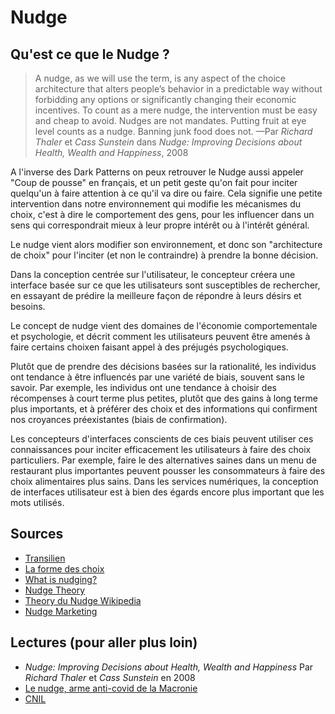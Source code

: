 # Nudge
## Qu'est ce que le Nudge ?
> A nudge, as we will use the term, is any aspect of the choice architecture that alters people’s behavior in a predictable way without forbidding any options or significantly changing their economic incentives. To count as a mere nudge, the intervention must be easy and cheap to avoid. Nudges are not mandates. Putting fruit at eye level counts as a nudge. Banning junk food does not.
> —Par *Richard Thaler* et *Cass Sunstein* dans *Nudge: Improving Decisions about Health, Wealth and Happiness*, 2008

A l'inverse des Dark Patterns on peux retrouver le Nudge aussi appeler "Coup de pousse" en français, et un petit geste qu'on fait pour inciter quelqu'un à faire attention à ce qu'il va dire ou faire. Cela signifie une petite intervention dans notre environnement qui modifie les mécanismes du choix, c'est à dire le comportement des gens, pour les influencer dans un sens qui correspondrait mieux à leur propre intérêt ou à l'intérêt général.

Le nudge vient alors modifier son environnement, et donc son "architecture de choix" pour l'inciter (et non le contraindre) à prendre la bonne décision.

Dans la conception centrée sur l'utilisateur, le concepteur créera une interface basée sur ce que
les utilisateurs sont susceptibles de rechercher, en essayant de prédire la meilleure façon de répondre à leurs
désirs et besoins.

Le concept de nudge vient des domaines de l'économie comportementale et
psychologie, et décrit comment les utilisateurs peuvent être amenés à faire certains choixen faisant appel à des préjugés psychologiques.

Plutôt que de prendre des décisions basées sur la rationalité, les individus ont tendance à être influencés par une variété de biais, souvent sans le savoir. Par exemple, les individus ont une tendance à choisir des récompenses à court terme plus petites, plutôt que des gains à long terme plus importants, et à préférer des choix et des informations qui confirment nos croyances préexistantes (biais de confirmation).

Les concepteurs d'interfaces conscients de ces biais peuvent utiliser ces connaissances pour inciter efficacement les utilisateurs à faire des choix particuliers. Par exemple, faire le des alternatives saines dans un menu de restaurant plus importantes peuvent pousser les consommateurs à faire des choix alimentaires plus sains. Dans les services numériques, la conception de interfaces utilisateur est à bien des égards encore plus important que les mots utilisés.

## Sources
- [Transilien](https://www.transilien.com/fr/defi-mass-transit/garesle-nudge-ca-marche-vraiment)
- [La forme des choix](https://linc.cnil.fr/sites/default/files/atoms/files/cnil_cahiers_ip6.pdf)
- [What is nudging?](https://behavioralpolicy.org/what-is-nudging/)
- [Nudge Theory](https://www.toolshero.com/psychology/nudge-theory/)
- [Theory du Nudge Wikipedia](https://fr.wikipedia.org/wiki/Th%C3%A9orie_du_nudge)
- [Nudge Marketing](https://fr.wikipedia.org/wiki/Nudge_marketing)

## Lectures (pour aller plus loin)
- *Nudge: Improving Decisions about Health, Wealth and Happiness* Par *Richard Thaler* et *Cass Sunstein* en 2008
- [Le nudge, arme anti-covid de la Macronie](https://www.francetvinfo.fr/politique/le-nudge-arme-anti-covid-de-la-macronie_4660085.html)
- [CNIL](https://linc.cnil.fr/fr/dark-patterns-quelle-grille-de-lecture-pour-les-reguler)
